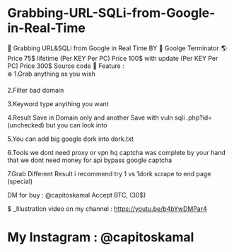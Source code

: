# Grabbing-URL-SQLi-from-Google-in-Real-Time

🌟 Grabbing URL&amp;SQLi from Google in Real Time BY 🦾 Goolge Terminator 
🌎Price 75$ lifetime (Per KEY Per PC)
Price 100$ with update (Per KEY Per PC)
Price 300$ Source code  🌸  Feature :  
❄️ 1.Grab anything as you wish 

2.Filter bad domain 

3.Keyword type anything you want 

4.Result Save in Domain only and another Save with vuln sqli .php?id= (unchecked) but you can look into 

5.You can add big google dork into dork.txt

6.Tools we dont need proxy or vpn hq captcha was complete by your hand  that we dont need money for api bypass google captcha 

7.Grab Different Result i recommend try 1 vs 1dork scrape to end page (special)

DM for buy : @capitoskamal  Accept BTC, (30$) 


$ _Illustration video on my channel : https://youtu.be/b4bYwDMPar4


# My Instagram : @capitoskamal


